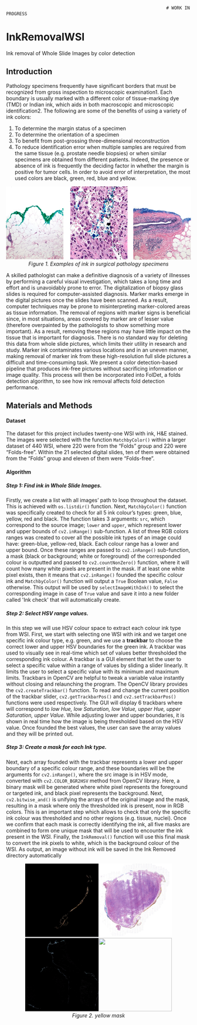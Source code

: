                                                                  # WORK IN PROGRESS

# InkRemovalWSI
Ink removal of Whole Slide Images by color detection


## Introduction
Pathology specimens frequently have significant borders that must be recognized from gross inspection to microscopic examination1. 
Each boundary is usually marked with a different color of tissue-marking dye (TMD) or Indian ink, which aids in both macroscopic and microscopic identification2. 
The following are some of the benefits of using a variety of ink colors: 
1) To determine the margin status of a specimen 
2) To determine the orientation of a specimen 
3) To benefit from post-grossing three-dimensional reconstruction
4) To reduce identification error when multiple samples are required from the same tissue (e.g. prostate needle biopsies) or when similar specimens are obtained from different patients. 
Indeed, the presence or absence of ink is frequently the deciding factor in whether the margin is positive for tumor cells. 
In order to avoid error of interpretation, the most used colors are black, green, red, blue and yellow.

<p align="center">
<img src="Images/Picture1.png?raw=true" width="700" height="200"><br>
  <em>Figure 1. Examples of ink in surgical pathology specimens</em>
</p>

A skilled pathologist can make a definitive diagnosis of a variety of illnesses by performing a careful visual investigation, which takes a long time and effort and is unavoidably prone to error. 
The digitalization of biopsy glass slides is required for computer-assisted diagnosis. Marker marks emerge in the digital pictures once the slides have been scanned. As a result, computer techniques may be prone to misinterpreting marker-colored areas as tissue information. 
The removal of regions with marker signs is beneficial since, in most situations, areas covered by marker are of lesser value (therefore overpainted by the pathologists to show something more important). As a result, removing these regions may have little impact on the tissue that is important for diagnosis.
There is no standard way for deleting this data from whole slide pictures, which limits their utility in research and study. Marker ink contaminates various locations and in an uneven manner, making removal of marker ink from these high-resolution full slide pictures a difficult and time-consuming task. We present a color detection-based pipeline that produces ink-free pictures without sacrificing information or image quality. This process will then be incorporated into FolDet, a folds detection algorithm, to see how ink removal affects fold detection performance.

## Materials and Methods
#### Dataset
The dataset for this project includes twenty-one WSI with ink, H&E stained. The images were selected with the function ```MatchbyColor()``` within a larger dataset of 440 WSI, where 220 were from the “Folds” group and 220 were “Folds-free”. Within the 21 selected digital slides, ten of them were obtained from the “Folds” group and eleven of them were “Folds-free”.


#### Algorithm
##### Step 1: Find ink in Whole Slide Images.
Firstly, we create a list with all images’ path to loop throughout the dataset. This is achieved with ```os.listdir()``` function.
Next, ```MatchbyColor()``` function was specifically created to check for all 5 ink colour’s types: green, blue, yellow, red and black. The function takes 3 arguments: ```src```, which correspond to the source image; ```lower``` and ```upper```, which represent lower and upper bounds of ```cv2.inRange()``` sub-function.
A list of three RGB colors ranges was created to cover all the possible ink types of an image could have: green-blue, yellow-red, black. Each colour range has a lower and upper bound. 
 Once these ranges are passed to ```cv2.inRange()``` sub-function, a mask (black or background; white or foreground) of the corresponded colour is outputted and passed to ```cv2.countNonZero()``` function, where it will count how many white pixels are present in the mask. If at least one white pixel exists, then it means that ```cv2.inRange()``` founded the specific colour ink and ```MatchbyColor()``` function will output a ```True``` Boolean value, ```False``` otherwise. This output will be used by ```selectImageWithInk()``` to select the corresponding image in case of ```True``` value and save it into a new folder called 'Ink check' that will automatically create.

##### Step 2: Select HSV range values.
In this step we will use HSV colour space to extract each colour ink type from WSI. 
First, we start with selecting one WSI with ink and we target one specific ink colour type, e.g. green, and we use a **trackbar** to choose the correct lower and upper HSV boundaries for the green ink. A trackbar was used to visually see in real-time which set of values better thresholded the corresponding ink colour.
A trackbar is a GUI element that let the user to select a specific value within a range of values by sliding a slider linearly. It limits the user to select a specific value with its minimum and maximum limits. Trackbars in OpenCV are helpful to tweak a variable value instantly without closing and relaunching the program. 
The OpenCV library provides the ```cv2.createTrackbar()``` function. To read and change the current position of the trackbar slider, ```cv2.getTrackbarPos()``` and ```cv2.setTrackbarPos()``` functions were used respectively. The GUI will display 6 trackbars where will correspond to *low Hue, low Saturation, low Value, upper Hue, upper Saturation, upper Value*. While adjusting lower and upper boundaries, it is shown in real time how the image is being thresholded based on the HSV value. Once founded the best values, the user can save the array values and they will be printed out. 

##### Step 3: Create a mask for each Ink type.
Next, each array founded with the trackbar represents a lower and upper boundary of a specific colour range, and these boundaries will be the arguments for ```cv2.inRange()```, where the src image is in HSV mode, converted with ```cv2.COLOR_BGR2HSV``` method from OpenCV library. Here, a binary mask will be generated where white pixel represents the foreground or targeted ink, and black pixel represents the background. Next, ```cv2.bitwise_and()``` is unifying the arrays of the original image and the mask, resulting in a mask where only the thresholded ink is present, now in RGB colors. This is an important step which allows to check that only the specific ink colour was thresholded and no other regions (e.g. tissue, nuclei). 
Once we confirm that each mask is correctly identifying the ink, all five masks are combined to form one unique mask that will be used to encounter the ink present in the WSI. Finally, the ```InkRemoval()``` function will use this final mask to convert the ink pixels to white, which is the background colour of the WSI. As output, an image without ink will be saved in the Ink Removed directory automatically

<p align="center">
<img src="Images/yellow.png?raw=true" width="200" height="200"><img src="Images/selected_34.png?raw=true" width="200" height="200">
  <img src="Images/mask_study n.172.png?raw=true" width="200" height="200"><img src="Images/result_study n.172.png?raw=true" width="200" height="200">
  <br>
  <em>Figure 2. yellow mask</em>
</p>











